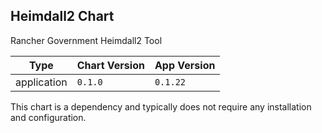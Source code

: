 Heimdall2 Chart
----------------------------------------------


Rancher Government Heimdall2 Tool

| Type | Chart Version | App Version |
| ---- | ------------- | ----------- |
| application | `0.1.0` | `0.1.22` |


This chart is a dependency and typically does not require any installation and configuration.
